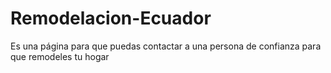 # Remodelacion-Ecuador
Es una página para que puedas contactar a una persona de confianza para que remodeles tu hogar
